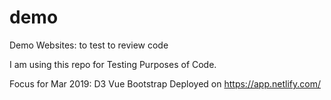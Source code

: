 # demo
Demo Websites: to test to review code

I am using this repo for Testing Purposes of Code.

Focus for Mar 2019:
D3
Vue
Bootstrap
Deployed on https://app.netlify.com/
